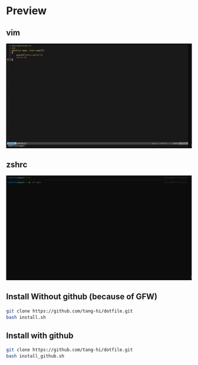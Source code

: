 # Preview
## vim
![Image](img/vim.png)
## zshrc
![Image](img/zsh.png)

## Install Without github (because of GFW)
```sh
git clone https://github.com/tang-hi/dotfile.git
bash install.sh
```

## Install with github
```sh
git clone https://github.com/tang-hi/dotfile.git
bash install_github.sh
```
